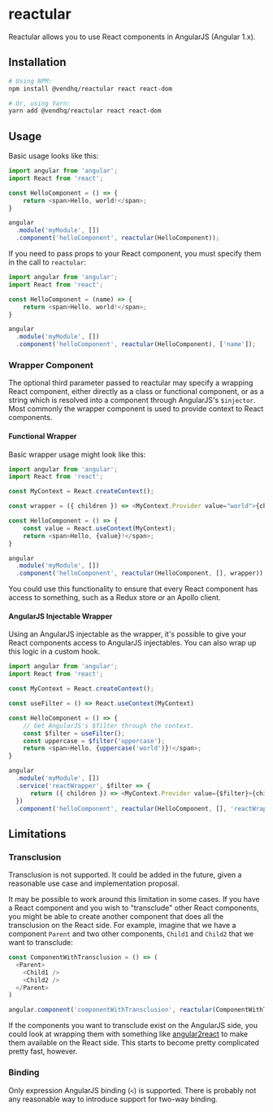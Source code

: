 # reactular

Reactular allows you to use React components in AngularJS (Angular 1.x).

## Installation

```sh
# Using NPM:
npm install @vendhq/reactular react react-dom

# Or, using Yarn:
yarn add @vendhq/reactular react react-dom
```

## Usage

Basic usage looks like this:

```js
import angular from 'angular';
import React from 'react';

const HelloComponent = () => {
    return <span>Hello, world!</span>;
}

angular
  .module('myModule', [])
  .component('helloComponent', reactular(HelloComponent));
```

If you need to pass props to your React component, you must specify them in the call to `reactular`:

```js
import angular from 'angular';
import React from 'react';

const HelloComponent = (name) => {
    return <span>Hello, world!</span>;
}

angular
  .module('myModule', [])
  .component('helloComponent', reactular(HelloComponent), ['name']);
```

### Wrapper Component

The optional third parameter passed to reactular may specify a wrapping React component, either directly as a class or functional component, or as a string which is resolved into a component through AngularJS's `$injector`. Most commonly the wrapper component is used to provide context to React components.

#### Functional Wrapper

Basic wrapper usage might look like this:

```js
import angular from 'angular';
import React from 'react';

const MyContext = React.createContext();

const wrapper = ({ children }) => <MyContext.Provider value="world">{children}</MyContext.Provider>;

const HelloComponent = () => {
    const value = React.useContext(MyContext);
    return <span>Hello, {value}!</span>;
}

angular
  .module('myModule', [])
  .component('helloComponent', reactular(HelloComponent, [], wrapper));
```

You could use this functionality to ensure that every React component has access to something, such as a Redux store or an Apollo client.

#### AngularJS Injectable Wrapper

Using an AngularJS injectable as the wrapper, it's possible to give your React components access to AngularJS injectables. You can also wrap up this logic in a custom hook.

```js
import angular from 'angular';
import React from 'react';

const MyContext = React.createContext();

const useFilter = () => React.useContext(MyContext)

const HelloComponent = () => {
    // Get AngularJS's $filter through the context.
    const $filter = useFilter();
    const uppercase = $filter('uppercase');
    return <span>Hello, {uppercase('world')}!</span>;
}

angular
  .module('myModule', [])
  .service('reactWrapper', $filter => {
      return ({ children }) => <MyContext.Provider value={$filter}>{children}</MyContext.Provider>;
  })
  .component('helloComponent', reactular(HelloComponent, [], 'reactWrapper'));
```

## Limitations

### Transclusion

Transclusion is not supported. It could be added in the future, given a reasonable use case and implementation proposal.

It may be possible to work around this limitation in some cases. If you have a React component and you wish to "transclude" other React components, you might be able to create another component that does all the transclusion on the React side. For example, imagine that we have a component `Parent` and two other components, `Child1` and `Child2` that we want to transclude:

```js
const ComponentWithTransclusion = () => (
  <Parent>
    <Child1 />
    <Child2 />
  </Parent>
)

angular.component('componentWithTransclusion', reactular(ComponentWithTransclusion));
```

If the components you want to transclude exist on the AngularJS side, you could look at wrapping them with something like [angular2react](https://github.com/coatue-oss/angular2react) to make them available on the React side. This starts to become pretty complicated pretty fast, however.

### Binding

Only expression AngularJS binding (`<`) is supported. There is probably not any reasonable way to introduce support for two-way binding.
